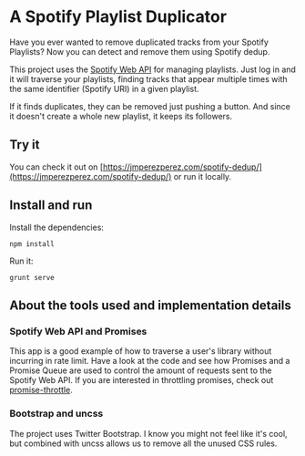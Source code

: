 # A Spotify Playlist Duplicator

Have you ever wanted to remove duplicated tracks from your Spotify Playlists?
Now you can detect and remove them using Spotify dedup.

This project uses the [Spotify Web API](https://developer.spotify.com/web-api/) for managing playlists. Just log in and it will traverse your playlists, finding tracks that appear multiple times with the same identifier (Spotify URI) in a given playlist.

If it finds duplicates, they can be removed just pushing a button. And since it doesn't create a whole new playlist, it keeps its followers.

## Try it

You can check it out on [https://jmperezperez.com/spotify-dedup/](https://jmperezperez.com/spotify-dedup/) or run it locally.

## Install and run

Install the dependencies:

    npm install

Run it:

    grunt serve

## About the tools used and implementation details

### Spotify Web API and Promises

This app is a good example of how to traverse a user's library without incurring in rate limit. Have a look at the code and see how Promises and a Promise Queue are used to control the amount of requests sent to the Spotify Web API. If you are interested in throttling promises, check out [promise-throttle](https://github.com/JMPerez/promise-throttle).

### Bootstrap and uncss

The project uses Twitter Bootstrap. I know you might not feel like it's cool, but combined with uncss allows us to remove all the unused CSS rules.
